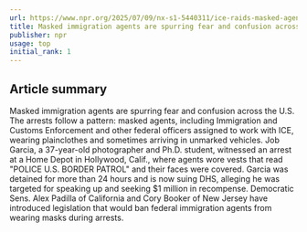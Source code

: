 ```yaml
---
url: https://www.npr.org/2025/07/09/nx-s1-5440311/ice-raids-masked-agents
title: Masked immigration agents are spurring fear and confusion across the U.S.
publisher: npr
usage: top
initial_rank: 1
---
```

## Article summary
Masked immigration agents are spurring fear and confusion across the U.S. The arrests follow a pattern: masked agents, including Immigration and Customs Enforcement and other federal officers assigned to work with ICE, wearing plainclothes and sometimes arriving in unmarked vehicles. Job Garcia, a 37-year-old photographer and Ph.D. student, witnessed an arrest at a Home Depot in Hollywood, Calif., where agents wore vests that read "POLICE U.S. BORDER PATROL" and their faces were covered. Garcia was detained for more than 24 hours and is now suing DHS, alleging he was targeted for speaking up and seeking $1 million in recompense. Democratic Sens. Alex Padilla of California and Cory Booker of New Jersey have introduced legislation that would ban federal immigration agents from wearing masks during arrests.
